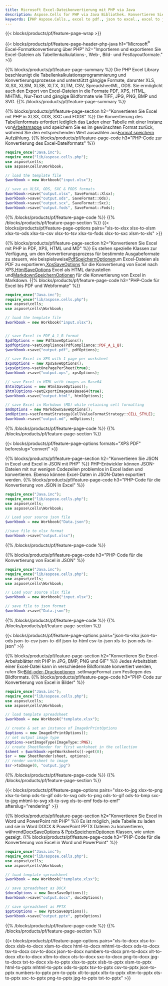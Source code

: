 ```yaml
---
title: Microsoft Excel-Dateikonvertierung mit PHP via Java
description: Aspose.Cells for PHP via Java Bibliothek. Konvertieren Sie EXCEL, JSON, PDF, XML, HTML, TXT, TSV, CSV, SQL und weitere Formate mit nur wenigen Zeilen PHP-Code.
keywords: [PHP Aspose.Cells., excel to pdf., json to excel., excel to json., csv to json., json to html., xml to excel and Convert files between various formats in PHP]
---
```

{{< blocks/products/pf/feature-page-wrap >}}

{{< blocks/products/pf/feature-page-header-php-java h1="Microsoft<sup>&reg;</sup> Excel-Formatkonvertierung über PHP" h2="Importieren und exportieren Sie Excel-Dateien als Tabellenkalkulations-, Web-, Bild- und Festlayoutformate." >}}

{{% blocks/products/pf/feature-page-summary %}}
Die PHP Excel Library beschleunigt die Tabellenkalkulationsprogrammierung und Konvertierungsprozesse und unterstützt gängige Formate, darunter XLS, XLSX, XLSM, XLSB, XLTX, XLTM, CSV, SpreadsheetML, ODS. Sie ermöglicht auch den Export von Excel-Dateien in die Formate PDF, XPS, HTML, MHTML, Nur-Text und gängige Bildformate wie TIFF, JPG, PNG, BMP und SVG.
{{% /blocks/products/pf/feature-page-summary %}}

{{% blocks/products/pf/feature-page-section h2="Konvertieren Sie Excel mit PHP in XLSX, ODS, SXC und FODS" %}}
 Die Konvertierung des Tabellenformats erfordert lediglich das Laden einer Tabelle mit einer Instanz von[Arbeitsmappe](https://reference.aspose.com/cells/php/aspose.cells/Workbook) und speichern Sie es im gewünschten Format zurück, während Sie den entsprechenden Wert auswählen aus[Format speichern](https://reference.aspose.com/cells/php/aspose.cells/SaveFormat) Aufzählung.
{{% blocks/products/pf/feature-page-code h3="PHP-Code zur Konvertierung des Excel-Dateiformats" %}}

```php
require_once("Java.inc"); 
require_once("lib/aspose.cells.php"); 
use aspose\cells;
use aspose\cells\Workbook; 

// load the template file
$workbook = new Workbook("input.xlsx");

// save as XLSX, ODS, SXC & FODS formats
$workbook->save("output.xlsx", SaveFormat::Xlsx);
$workbook->save("output.ods", SaveFormat::Ods);
$workbook->save("output.scx", SaveFormat::Sxc);
$workbook->save("output.fods", SaveFormat::Fods);

```
{{% /blocks/products/pf/feature-page-code %}}
{{% /blocks/products/pf/feature-page-section %}}
{{< blocks/products/pf/feature-page-options pairs="xls-to-xlsx xlsx-to-xlsm xlsx-to-ods xlsx-to-csv xlsx-to-tsv xlsx-to-fods xlsx-to-sxc xlsm-to-xls" >}}


{{% blocks/products/pf/feature-page-section h2="Konvertieren Sie Excel mit PHP in PDF, XPS, HTML und MD" %}}
 Es stehen spezielle Klassen zur Verfügung, um den Konvertierungsprozess für bestimmte Ausgabeformate zu steuern, wie beispielsweise[PdfSpeichernOptionen](https://reference.aspose.com/cells/php/aspose.cells/PdfSaveOptions/)um Excel-Dateien als PDF zu exportieren,[XpsSaveOptions](https://reference.aspose.com/cells/php/aspose.cells/XpsSaveOptions/) für die Konvertierung von Excel nach XPS,[HtmlSaveOptions](https://reference.aspose.com/cells/php/aspose.cells/HtmlSaveOptions/) Excel als HTML darzustellen und[MarkdownSpeichernOptionen](https://reference.aspose.com/cells/php/aspose.cells/MarkdownSaveOptions/) für die Konvertierung von Excel in Markdown.
{{% blocks/products/pf/feature-page-code h3="PHP-Code für Excel bis PDF und Webformate" %}}

```php
require_once("Java.inc"); 
require_once("lib/aspose.cells.php"); 
use aspose\cells;
use aspose\cells\Workbook; 

// load the template file
$workbook = new Workbook("input.xlsx");


// save Excel in PDF_A_1_B format
$pdfOptions = new PdfSaveOptions();
$pdfOptions->setCompliance(PdfCompliance::PDF_A_1_B);
$workbook->save("output.pdf", pdfOptions);

// save Excel in XPS with 1 page per worksheet
$xpsOptions = new XpsSaveOptions();
$xpsOptions->setOnePagePerSheet(true);
$workbook->save("output.xps", xpsOptions);

// save Excel in HTML with images as Base64
$htmlOptions = new HtmlSaveOptions();
$htmlOptions->setExportImagesAsBase64(true);
$workbook->save("output.html", htmlOptions);

// save Excel in Markdown (MD) while retaining cell formatting
$mdOptions = new MarkdownSaveOptions();
$mdOptions->setFormatStrategy(CellValueFormatStrategy::CELL_STYLE);
$workbook->save("output.md", mdOptions);
```
{{% /blocks/products/pf/feature-page-code %}}
{{% /blocks/products/pf/feature-page-section %}}

{{< blocks/products/pf/feature-page-options formats="XPS PDF" beforeslug="convert" >}}

{{% blocks/products/pf/feature-page-section h2="Konvertieren Sie JSON in Excel und Excel in JSON mit PHP" %}}
PHP-Entwickler können JSON-Dateien mit nur wenigen Codezeilen problemlos in Excel laden und konvertieren. Ebenso können Excel-Daten in JSON-Daten exportiert werden.
{{% blocks/products/pf/feature-page-code h3="PHP-Code für die Konvertierung von JSON in Excel" %}}

```php
require_once("Java.inc"); 
require_once("lib/aspose.cells.php"); 
use aspose\cells;
use aspose\cells\Workbook; 

// Load your source json file
$workbook = new Workbook("Data.json");

//save file to xlsx format
$workbook->save("output.xlsx");
```

{{% /blocks/products/pf/feature-page-code %}}

{{% blocks/products/pf/feature-page-code h3="PHP-Code für die Konvertierung von Excel in JSON" %}}

```php
require_once("Java.inc"); 
require_once("lib/aspose.cells.php"); 
use aspose\cells;
use aspose\cells\Workbook; 

// Load your source xlsx file
$workbook = new Workbook("input.xlsx");

// save file to json format
$workbook->save("Data.json");
```

{{% /blocks/products/pf/feature-page-code %}}
{{% /blocks/products/pf/feature-page-section %}}

{{< blocks/products/pf/feature-page-options pairs="json-to-xlsx json-to-ods json-to-csv json-to-dif json-to-html csv-to-json xls-to-json ods-to-json" >}}

{{% blocks/products/pf/feature-page-section h2="Konvertieren Sie Excel-Arbeitsblätter mit PHP in JPG, BMP, PNG und GIF" %}}
 Jedes Arbeitsblatt einer Excel-Datei kann in verschiedene Bildformate konvertiert werden, rufen Sie[Bild-oder-Druckoptionen](https://reference.aspose.com/cells/php/aspose.cells/ImageOrPrintOptions/) .setImageFormat zum Festlegen des Bildformats.
{{% blocks/products/pf/feature-page-code h3="PHP-Code zur Konvertierung von Excel in Bilder" %}}

```php
require_once("Java.inc"); 
require_once("lib/aspose.cells.php"); 
use aspose\cells;
use aspose\cells\Workbook; 

// load template spreadsheet
$workbook = new Workbook("template.xlsx");

// create & set an instance of ImageOrPrintOptions
$options = new ImageOrPrintOptions();
// set output image type
$options->setImageType(ImageType::PNG);
// create SheetRender for first worksheet in the collection
$sheet = $workbook->getWorksheets()->get(0);
$sr = new SheetRender(sheet, options);
// render worksheet to image
$sr->toImage(0, "output.jpg")
```
{{% /blocks/products/pf/feature-page-code %}}
{{% /blocks/products/pf/feature-page-section %}}

{{< blocks/products/pf/feature-page-options pairs="xlsx-to-jpg xlsx-to-png xlsx-to-bmp ods-to-gif ods-to-svg ods-to-png ods-to-gif ods-to-bmp sxc-to-jpg mhtml-to-svg xlt-to-svg xls-to-emf fods-to-emf" afterslug="rendering" >}}

{{% blocks/products/pf/feature-page-section h2="Konvertieren Sie Excel in Word und PowerPoint mit PHP" %}}
Es ist möglich, jede Tabelle zu laden und sie in Word DOCX & PowerPoint PPTX Dateien zu konvertieren, während[DocxSaveOptions](https://reference.aspose.com/cells/php/aspose.cells/DocxSaveOptions/) & [PptxSpeichernOptionen](https://reference.aspose.com/cells/php/aspose.cells/PptxSaveOptions/) Klassen, wie unten gezeigt.
{{% blocks/products/pf/feature-page-code h3="PHP-Code für die Konvertierung von Excel in Word und PowerPoint" %}}
```php
require_once("Java.inc"); 
require_once("lib/aspose.cells.php"); 
use aspose\cells;
use aspose\cells\Workbook; 

// load template spreadsheet
$workbook = new Workbook("template.xlsx");

// save spreadsheet as DOCX
$docxOptions = new DocxSaveOptions();
$workbook->save("output.docx", docxOptions);

// save spreadsheet as PPTX
$pptxOptions = new PptxSaveOptions();
$workbook->save("output.pptx", pptxOptions)
```
{{% /blocks/products/pf/feature-page-code %}}
{{% /blocks/products/pf/feature-page-section %}}

{{< blocks/products/pf/feature-page-options pairs="xls-to-docx xlsx-to-docx xlsb-to-docx xlsm-to-docx html-to-docx mhtml-to-docx ods-to-docx tsv-to-docx csv-to-docx json-to-docx numbers-to-docx prn-to-docx xlt-to-docx xltx-to-docx xltm-to-docx ots-to-docx sxc-to-docx png-to-docx jpg-to-docx txt-to-docx xls-to-pptx xlsx-to-pptx xlsb-to-pptx xlsm-to-pptx html-to-pptx mhtml-to-pptx ods-to-pptx tsv-to-pptx csv-to-pptx json-to-pptx numbers-to-pptx prn-to-pptx xlt-to-pptx xltx-to-pptx xltm-to-pptx ots-to-pptx sxc-to-pptx png-to-pptx jpg-to-pptx txt-to-pptx" >}}
